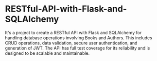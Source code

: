 # RESTful-API-with-Flask-and-SQLAlchemy
It's a project to create a RESTful API with Flask and SQLAlchemy for handling database operations involving Books and Authors. This includes CRUD operations, data validation, secure user authentication, and generation of JWT. The API has full test coverage for its reliability and is designed to be scalable and maintainable.
